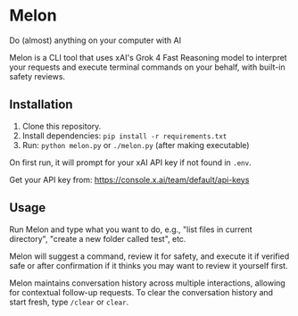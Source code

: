 # Melon
Do (almost) anything on your computer with AI

Melon is a CLI tool that uses xAI's Grok 4 Fast Reasoning model to interpret your requests and execute terminal commands on your behalf, with built-in safety reviews.

## Installation

1. Clone this repository.
2. Install dependencies: `pip install -r requirements.txt`
3. Run: `python melon.py` or `./melon.py` (after making executable)

On first run, it will prompt for your xAI API key if not found in `.env`.

Get your API key from: https://console.x.ai/team/default/api-keys

## Usage

Run Melon and type what you want to do, e.g., "list files in current directory", "create a new folder called test", etc.

Melon will suggest a command, review it for safety, and execute it if verified safe or after confirmation if it thinks you may want to review it yourself first.

Melon maintains conversation history across multiple interactions, allowing for contextual follow-up requests. To clear the conversation history and start fresh, type `/clear` or `clear`.

